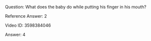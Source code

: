 Question: What does the baby do while putting his finger in his mouth?

Reference Answer: 2

Video ID: 3598384046

Answer: 4

